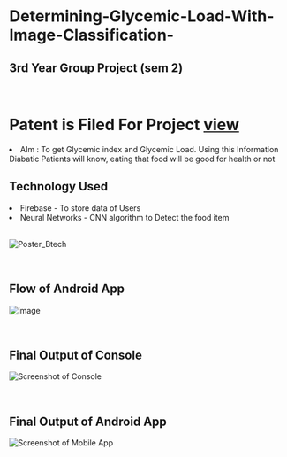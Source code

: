 
# Determining-Glycemic-Load-With-Image-Classification-
## 3rd Year Group Project (sem 2)
<br>

# Patent is Filed For Project [view](http://pericles.ipaustralia.gov.au/ols/auspat/applicationDetails.do?applicationNo=2021106125#)
<li>AIm : To get Glycemic index and Glycemic Load. Using this Information Diabatic Patients will know, eating that food will be good for health or not </li>



## Technology Used
<li> Firebase - To store data of Users</li>
<li> Neural Networks - CNN algorithm to Detect the food item</li>

<br>

![Poster_Btech](https://github.com/abhijitgawai/Determining_Glycemic_Load_With_Image_Classification/assets/45332512/9ec9fd62-89ff-4ff8-b1ae-0834b7fd31f2)

<br>

## Flow of Android App
![image](https://user-images.githubusercontent.com/45332512/130639585-c0877171-f050-420f-92f9-38f66dda2de5.png)

<br>

## Final Output of Console

![Screenshot of Console](https://user-images.githubusercontent.com/45332512/130639325-f59fb620-b628-4f84-9a69-d889d0562435.JPG)

<br>

## Final Output of Android App

![Screenshot of Mobile App](https://user-images.githubusercontent.com/45332512/130639336-6348d8bf-fd7b-4daf-9f8f-4110c77f12fd.jpg)
